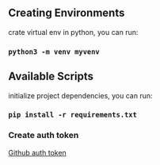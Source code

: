 ## Creating Environments

crate virtual env in python, you can run:

### `python3 -m venv myvenv`

## Available Scripts

initialize project dependencies, you can run:

### `pip install -r requirements.txt`


### Create auth token

[Github auth token](https://docs.github.com/es/github/authenticating-to-github/creating-a-personal-access-token#:~:text=En%20la%20esquina%20superior%20derecha,en%20Generar%20un%20nuevo%20token.)

